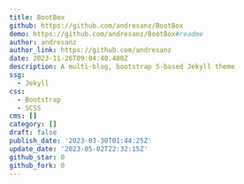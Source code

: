 ```yaml
---
title: BootBox
github: https://github.com/andresanz/BootBox
demo: https://github.com/andresanz/BootBox#readme
author: andresanz
author_link: https://github.com/andresanz
date: 2023-11-26T09:04:40.480Z
description: A multi-blog, bootstrap 5-based Jekyll theme
ssg:
  - Jekyll
css:
  - Bootstrap
  - SCSS
cms: []
category: []
draft: false
publish_date: '2023-03-30T01:44:25Z'
update_date: '2023-05-02T22:32:15Z'
github_star: 0
github_fork: 0
---
```

